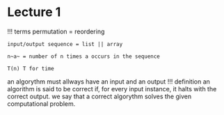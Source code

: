 # Lecture 1

!!! terms
    permutation = reordering
    
    input/output sequence = list || array

    n~a~ = number of n times a occurs in the sequence

    T(n) T for time

an algorythm must allways have an input and an output
!!! definition
    an algorithm is said to be correct if, for every input instance, it halts with the correct output. we say that a correct algorythm solves the given computational problem.
